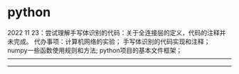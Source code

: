 # python
2022 11 23：尝试理解手写体识别的代码：关于全连接层的定义，代码的注释并未完成。
代办事项：计算机网络的实验；
        手写体识别的代码实现和注释；
        numpy一些函数使用规则和方法;
        python项目的基本文件框架；
————————————————————————————————————————————————————————————————————————